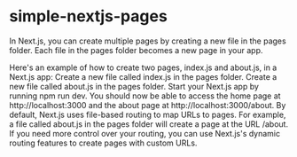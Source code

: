 # simple-nextjs-pages
In Next.js, you can create multiple pages by creating a new file in the pages folder. Each file in the pages folder becomes a new page in your app.

Here's an example of how to create two pages, index.js and about.js, in a Next.js app:
Create a new file called index.js in the pages folder.
Create a new file called about.js in the pages folder. 
Start your Next.js app by running npm run dev. You should now be able to access the home page at http://localhost:3000 and the about page at http://localhost:3000/about.
By default, Next.js uses file-based routing to map URLs to pages. For example, a file called about.js in the pages folder will create a page at the URL /about. If you need more control over your routing, you can use Next.js's dynamic routing features to create pages with custom URLs.
